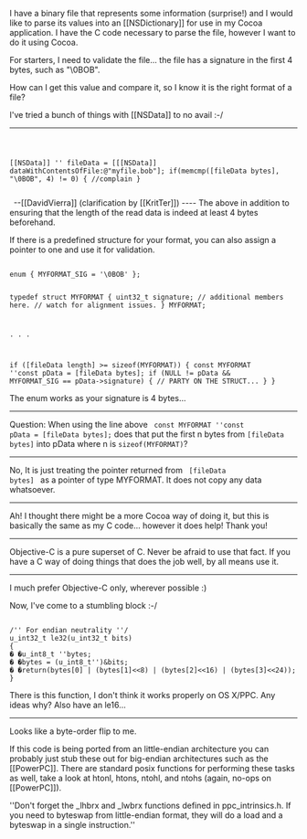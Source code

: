 

I have a binary file that represents some information (surprise!) and I would like to parse its values into an [[NSDictionary]] for use in my Cocoa application. I have the C code necessary to parse the file, however I want to do it using Cocoa. 

For starters, I need to validate the file... the file has a signature in the first 4 bytes, such as "\0BOB". 

How can I get this value and compare it, so I know it is the right format of a file?

I've tried a bunch of things with [[NSData]] to no avail :-/

----

 <code>

[[NSData]] '' fileData = [[[NSData]] dataWithContentsOfFile:@"myfile.bob"];
if(memcmp([fileData bytes], "\0BOB", 4) != 0) {
    //complain
}

 </code>
--[[DavidVierra]] (clarification by [[KritTer]])
----
The above in addition to ensuring that the length of the read data is indeed at least 4 bytes beforehand.

If there is a predefined structure for your format, you can also assign a pointer to one and use it for validation.

 <code>
enum { MYFORMAT_SIG = '\0BOB' };

typedef struct MYFORMAT {
	uint32_t signature;
	// additional members here.
	// watch for alignment issues.
} MYFORMAT;

.
.
.

if ([fileData length] >= sizeof(MYFORMAT))
{
	const MYFORMAT ''const pData = [fileData bytes];
	if (NULL != pData && MYFORMAT_SIG == pData->signature)
	{
		// PARTY ON THE STRUCT...
	}
}
 </code>

The enum works as your signature is 4 bytes...

----

Question: When using the line above <code>	const MYFORMAT ''const pData = [fileData bytes];</code> does that put the first n bytes from <code>[fileData bytes]</code> into pData where n is <code>sizeof(MYFORMAT)</code>?

----
No, It is just treating the pointer returned from <code> [fileData bytes] </code> as a pointer of type MYFORMAT. It does not copy any data whatsoever.

----

Ah! I thought there might be a more Cocoa way of doing it, but this is basically the same as my C code... however it does help! Thank you!

----

Objective-C is a pure superset of C. Never be afraid to use that fact. If you have a C way of doing things that does the job well, by all means use it.


----

I much prefer Objective-C only, wherever possible :)

Now, I've come to a stumbling block :-/

<code>
/'' For endian neutrality ''/ 
u_int32_t le32(u_int32_t bits) 
{ 
� �u_int8_t ''bytes; 
� �bytes = (u_int8_t'')&bits; 
� �return(bytes[0] | (bytes[1]<<8) | (bytes[2]<<16) | (bytes[3]<<24)); 
} 
</code>

There is this function, I don't think it works properly on OS X/PPC. Any ideas why? Also have an le16...

----
Looks like a byte-order flip to me.

If this code is being ported from an little-endian architecture you can probably just stub these out for big-endian architectures such as the [[PowerPC]]. There are standard posix functions for performing these tasks as well, take a look at htonl, htons, ntohl, and ntohs (again, no-ops on [[PowerPC]]).

''Don't forget the _lhbrx and _lwbrx functions defined in ppc_intrinsics.h.  If you need to byteswap from little-endian format, they will do a load and a byteswap in a single instruction.''